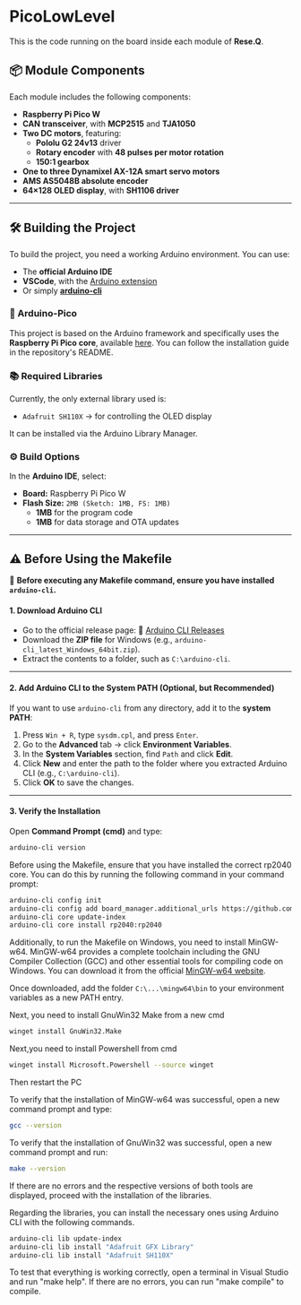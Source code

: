# PicoLowLevel

This is the code running on the board inside each module of **Rese.Q**.

## 📦 Module Components

Each module includes the following components:

- **Raspberry Pi Pico W**
- **CAN transceiver**, with **MCP2515** and **TJA1050**
- **Two DC motors**, featuring:
  - **Pololu G2 24v13** driver
  - **Rotary encoder** with **48 pulses per motor rotation**
  - **150:1 gearbox**
- **One to three Dynamixel AX-12A smart servo motors**
- **AMS AS5048B absolute encoder**
- **64×128 OLED display**, with **SH1106 driver**

---

## 🛠️ Building the Project

To build the project, you need a working Arduino environment. You can use:

- The **official Arduino IDE**
- **VSCode**, with the [Arduino extension](https://github.com/microsoft/vscode-arduino)
- Or simply **[arduino-cli](https://github.com/arduino/arduino-cli)**

### 📌 Arduino-Pico

This project is based on the Arduino framework and specifically uses the **Raspberry Pi Pico core**, available [here](https://github.com/earlephilhower/arduino-pico). You can follow the installation guide in the repository's README.

### 📚 Required Libraries

Currently, the only external library used is:

- `Adafruit SH110X` → for controlling the OLED display

It can be installed via the Arduino Library Manager.

### ⚙️ Build Options

In the **Arduino IDE**, select:

- **Board:** Raspberry Pi Pico W
- **Flash Size:** `2MB (Sketch: 1MB, FS: 1MB)`
  - **1MB** for the program code
  - **1MB** for data storage and OTA updates

---

## ⚠️ Before Using the Makefile

🔹 **Before executing any Makefile command, ensure you have installed `arduino-cli`.**


#### 1. Download Arduino CLI
- Go to the official release page:
  🔗 [Arduino CLI Releases](https://github.com/arduino/arduino-cli/releases)
- Download the **ZIP file** for Windows (e.g., `arduino-cli_latest_Windows_64bit.zip`).
- Extract the contents to a folder, such as `C:\arduino-cli`.

---

#### 2. Add Arduino CLI to the System PATH (Optional, but Recommended)
If you want to use `arduino-cli` from any directory, add it to the **system PATH**:

1. Press `Win + R`, type `sysdm.cpl`, and press `Enter`.
2. Go to the **Advanced** tab → click **Environment Variables**.
3. In the **System Variables** section, find `Path` and click **Edit**.
4. Click **New** and enter the path to the folder where you extracted Arduino CLI (e.g., `C:\arduino-cli`).
5. Click **OK** to save the changes.

---

####  3. Verify the Installation
Open **Command Prompt (cmd)** and type:
```bash
arduino-cli version
```


Before using the Makefile, ensure that you have installed the correct rp2040 core. You can do this by running the following command in your command prompt:

```bash
arduino-cli config init
arduino-cli config add board_manager.additional_urls https://github.com/earlephilhower/arduino-pico/releases/download/global/package_rp2040_index.json
arduino-cli core update-index
arduino-cli core install rp2040:rp2040
```

Additionally, to run the Makefile on Windows, you need to install MinGW-w64. MinGW-w64 provides a complete toolchain including the GNU Compiler Collection (GCC) and other essential tools for compiling code on Windows. You can download it from the official [ MinGW-w64 website](https://github.com/niXman/mingw-builds-binaries/releases).

Once downloaded, add the folder
`C:\...\mingw64\bin`
to your environment variables as a new PATH entry.


Next, you need to install GnuWin32 Make from a new cmd

```bash
winget install GnuWin32.Make
```

Next,you need to install Powershell from cmd

```bash
winget install Microsoft.Powershell --source winget
```

Then restart the PC


To verify that the installation of MinGW-w64 was successful, open a new command prompt and type:

```bash
gcc --version
```

To verify that the installation of GnuWin32 was successful, open a new command prompt and run:

```bash
make --version
```
If there are no errors and the respective versions of both tools are displayed, proceed with the installation of the libraries.

Regarding the libraries, you can install the necessary ones using Arduino CLI with the following commands.


```bash
arduino-cli lib update-index
arduino-cli lib install "Adafruit GFX Library"
arduino-cli lib install "Adafruit SH110X"
```
To test that everything is working correctly, open a terminal in Visual Studio and run "make help". If there are no errors, you can run "make compile" to compile.